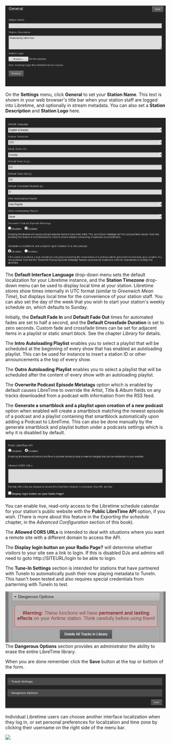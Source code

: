  ![](static/station-info-settings.png)

On the <span style="font-weight: bold;">Settings</span> menu, click **General** to set your **Station Name**. This text is shown in your web browser's title bar when your station staff are logged into Libretime, and optionally in stream metadata. You can also set a **Station Description** and **Station Logo** here.

 ![](static/general-playback-settings.png)


The **Default Interface Language** drop-down menu sets the default localization for your Libretime instance, and the **Station Timezone** drop-down menu can be used to display local time at your station. Libretime stores show times internally in UTC format (similar to *Greenwich Mean Time*), but displays local time for the convenience of your station staff. You can also set the day of the week that you wish to start your station's weekly schedule on, which defaults to Sunday.

Initially, the **Default Fade In** and **Default Fade Out** times for automated fades are set to half a second, and the **Default Crossfade Duration** is set to zero seconds. Custom fade and crossfade times can be set for adjacent items in a playlist or static smart block. See the chapter *Library* for details.

The **Intro Autoloading Playlist** enables you to select a playlist that will be scheduled at the beginning of every show that has enabled an autoloading playlist. This can be used for instance to insert a station ID or other announcements a the top of every show.

The **Outro Autoloading Playlist** enables you to select a playlist that will be scheduled after the content of every show with an autoloading playlist.

The **Overwrite Podcast Episode Metatags** option which is enabled by default causes LibreTime to override the Artist, Title & Album fields on any tracks downloaded from a podcast with information from the RSS feed. 

The **Generate a smartblock and a playlist upon creation of a new podcast** option when enabled will create a smartblock matching the newest episode of a podcast and a playlist containing that smartblock automatically upon adding a Podcast to LibreTime. This can also be done manually by the generate smartblock and playlist button under a podcasts settings which is why it is disabled by default. 

 ![](static/api-settings.png)

You can enable live, read-only access to the Libretime schedule calendar for your station's public website with the **Public LibreTime API** option, if you wish. (There is more about this feature in the *Exporting the schedule* chapter, in the *Advanced Configuration* section of this book).

The **Allowed CORS URLs** is intended to deal with situations where you want a remote site with a different domain to access the API.

 The **Display login button on your Radio Page?** will determine whether visitors to your site see a link to login. If this is disabled DJs and admins will need to goto http://SITEURL/login to be able to login. 
 
 The **Tune-In Settings** section is intended for stations that have partnered with TuneIn to automatically push their now playing metadata to TuneIn. This hasn't been tested and also requires special credentials from parterning with TuneIn to test.
 
 
 ![](static/dangerous-options.png)
 The **Dangerous Options** section provides an administrator the ability to erase the entire LibreTime library.

 When you are done remember click the **Save** button at the top or bottom of the form.

![](static/save-button.png)

Individual Libretime users can choose another interface localization when they log in, or set personal preferences for localization and time zone by clicking their username on the right side of the menu bar.

![](static/Screenshot475-Edit_own_user_account.png)


